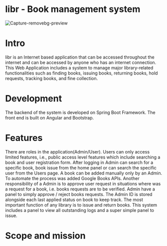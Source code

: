 # libr - Book management system
![Capture-removebg-preview](https://user-images.githubusercontent.com/74790139/120447662-7c6c1900-c393-11eb-8799-b6fb2ea7283d.png)

# Intro

libr is an Internet based application that can be accessed throughout the internet and can be accessed by anyone who has an internet connection.
This Web Application includes a system to manage major library-related functionalities such as finding books, issuing books, returning books, hold requests, tracking books, and fine collection.

# Development
The backend of the system is developed on Spring Boot Framework. The front end is built on Angular and Bootstrap.

# Features
There are roles in the application(Admin/User). Users can only access limited features, i.e., public access level features which include searching a book and user registration form. 
After logging in Admin can search for a specific book, book issue from the home panel or can search the specific user from the Users page. A book can be added manually only by an Admin. To automate the process was added Google Books APIs.
Another responsibility of a Admin is to approve user request in situations where was a request for a book, i.e. books requests are to be verified. Admin have a panel to simply approve / reject books requests. The Admin ID is stored alongside each last applied status on book to keep track. The most important function of any library is to issue and return books. This system includes a panel to view all outstanding logs and a super simple panel to issue.

# Scope and mission
